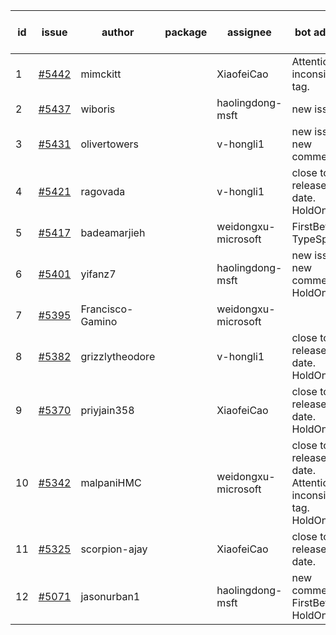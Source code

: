 | id | issue | author | package | assignee | bot advice | created date of issue | target release date | date from target |
| ------ | ------ | ------ | ------ | ------ | ------ | ------ | ------ | :-----: |
| 1 | [#5442](https://github.com/Azure/sdk-release-request/issues/5442) | mimckitt |  | XiaofeiCao | Attention to inconsistent tag. | 08-22 | 09-27 |  |
| 2 | [#5437](https://github.com/Azure/sdk-release-request/issues/5437) | wiboris |  | haolingdong-msft | new issue. | 08-22 | 09-27 |  |
| 3 | [#5431](https://github.com/Azure/sdk-release-request/issues/5431) | olivertowers |  | v-hongli1 | new issue. new comment. | 08-19 | 09-27 |  |
| 4 | [#5421](https://github.com/Azure/sdk-release-request/issues/5421) | ragovada |  | v-hongli1 | close to release date. HoldOn. | 08-13 | 08-23 | 0 |
| 5 | [#5417](https://github.com/Azure/sdk-release-request/issues/5417) | badeamarjieh |  | weidongxu-microsoft | FirstBeta. TypeSpec. | 08-12 | 09-26 |  |
| 6 | [#5401](https://github.com/Azure/sdk-release-request/issues/5401) | yifanz7 |  | haolingdong-msft | new issue. new comment. HoldOn. | 08-07 | 09-27 |  |
| 7 | [#5395](https://github.com/Azure/sdk-release-request/issues/5395) | Francisco-Gamino |  | weidongxu-microsoft |  | 08-01 | fail to get. |  |
| 8 | [#5382](https://github.com/Azure/sdk-release-request/issues/5382) | grizzlytheodore |  | v-hongli1 | close to release date. HoldOn. | 07-30 | 08-23 | 0 |
| 9 | [#5370](https://github.com/Azure/sdk-release-request/issues/5370) | priyjain358 |  | XiaofeiCao | close to release date. HoldOn. | 07-24 | 08-22 | -1 |
| 10 | [#5342](https://github.com/Azure/sdk-release-request/issues/5342) | malpaniHMC |  | weidongxu-microsoft | close to release date. Attention to inconsistent tag. HoldOn. | 07-18 | 08-23 | 0 |
| 11 | [#5325](https://github.com/Azure/sdk-release-request/issues/5325) | scorpion-ajay |  | XiaofeiCao | close to release date. | 07-09 | 08-23 | 0 |
| 12 | [#5071](https://github.com/Azure/sdk-release-request/issues/5071) | jasonurban1 |  | haolingdong-msft | new comment. FirstBeta. HoldOn. | 03-22 | 05-24 |  |
